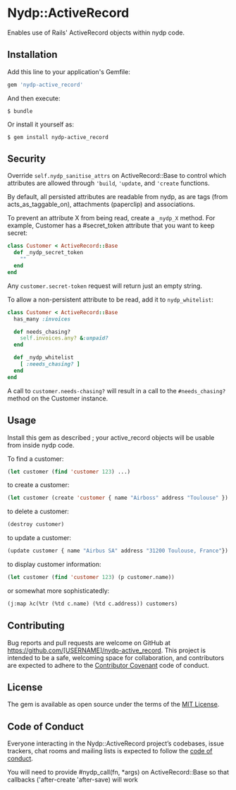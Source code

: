 # Nydp::ActiveRecord

Enables use of Rails' ActiveRecord objects within nydp code.

## Installation

Add this line to your application's Gemfile:

```ruby
gem 'nydp-active_record'
```

And then execute:

    $ bundle

Or install it yourself as:

    $ gem install nydp-active_record

## Security

Override `self.nydp_sanitise_attrs` on ActiveRecord::Base to control which attributes are allowed through `'build`, `'update`, and `'create` functions.

By default, all persisted attributes are readable from nydp, as are tags (from acts_as_taggable_on), attachments (paperclip) and associations.

To prevent an attribute X from being read, create a `_nydp_X` method. For example, Customer has a #secret_token attribute that you want to keep secret:

```ruby
class Customer < ActiveRecord::Base
  def _nydp_secret_token
    ""
  end
end
```

Any `customer.secret-token` request will return just an empty string.

To allow a non-persistent attribute to be read, add it to `nydp_whitelist`:

```ruby
class Customer < ActiveRecord::Base
  has_many :invoices

  def needs_chasing?
    self.invoices.any? &:unpaid?
  end

  def _nydp_whitelist
    [ :needs_chasing? ]
  end
end
```

A call to `customer.needs-chasing?` will result in a call to the `#needs_chasing?` method on the Customer instance.

## Usage

Install this gem as described ; your active_record objects will be usable from inside nydp code.



To find a customer:

```lisp
(let customer (find 'customer 123) ...)
```

to create a customer:

```lisp
(let customer (create 'customer { name "Airboss" address "Toulouse" }) ...)
```

to delete a customer:

```lisp
(destroy customer)
```

to update a customer:

```lisp
(update customer { name "Airbus SA" address "31200 Toulouse, France"})
```

to display customer information:

```lisp
(let customer (find 'customer 123) (p customer.name))
```

or somewhat more sophisticatedly:

```lisp
(j:map λc(%tr (%td c.name) (%td c.address)) customers)
```

## Contributing

Bug reports and pull requests are welcome on GitHub at https://github.com/[USERNAME]/nydp-active_record. This project is intended to be a safe, welcoming space for collaboration, and contributors are expected to adhere to the [Contributor Covenant](http://contributor-covenant.org) code of conduct.

## License

The gem is available as open source under the terms of the [MIT License](https://opensource.org/licenses/MIT).

## Code of Conduct

Everyone interacting in the Nydp::ActiveRecord project’s codebases, issue trackers, chat rooms and mailing lists is expected to follow the [code of conduct](https://github.com/[USERNAME]/nydp-active_record/blob/master/CODE_OF_CONDUCT.md).

You will need to provide #nydp_call(fn, *args) on ActiveRecord::Base so that callbacks ('after-create 'after-save) will work
